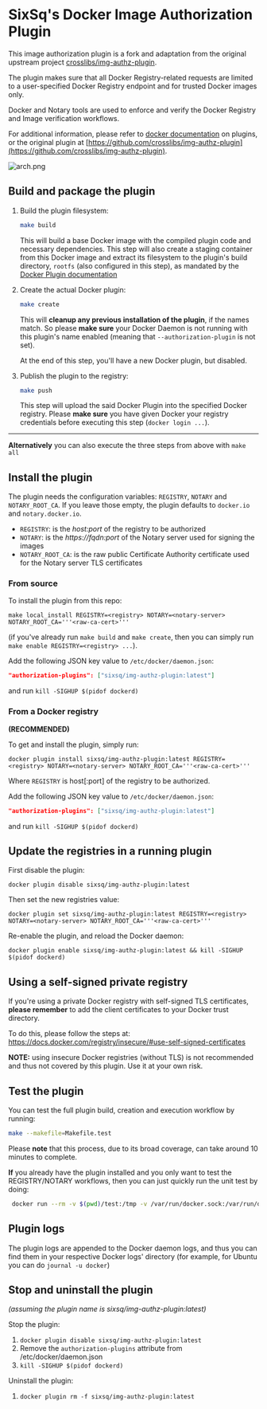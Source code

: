 # SixSq's Docker Image Authorization Plugin

This image authorization plugin is a fork and adaptation from the original upstream project [crosslibs/img-authz-plugin](https://github.com/crosslibs/img-authz-plugin). 

The plugin makes sure that all Docker Registry-related requests are limited to a user-specified Docker Registry endpoint and for trusted Docker images only. 

Docker and Notary tools are used to enforce and verify the Docker Registry and Image verification workflows.

For additional information, please refer to [docker
documentation](https://docs.docker.com/engine/extend/) on plugins, or the original plugin at [https://github.com/crosslibs/img-authz-plugin](https://github.com/crosslibs/img-authz-plugin).

![arch.png](./docs/arch.png)

## Build and package the plugin

 1. Build the plugin filesystem:

    ```bash
    make build
    ```
    
    This will build a base Docker image with the compiled plugin code and necessary dependencies. This step will also create a staging container from this Docker image and extract its filesystem to the plugin's build directory, `rootfs` (also configured in this step), as mandated by the [Docker Plugin documentation](https://docs.docker.com/engine/extend/#developing-a-plugin)

 2. Create the actual Docker plugin:

    ```bash
    make create
    ```
    
    This will **cleanup any previous installation of the plugin**, if the names match. So please **make sure** your Docker Daemon is not running with this plugin's name enabled (meaning that `--authorization-plugin` is not set).
    
    At the end of this step, you'll have a new Docker plugin, but disabled.

 3. Publish the plugin to the registry:

    ```bash
    make push
    ```
    
    This step will upload the said Docker Plugin into the specified Docker registry. Please **make sure** you have given Docker your registry credentials before executing this step (`docker login ...`).

---

**Alternatively** you can also execute the three steps from above with `make all`


## Install the plugin

The plugin needs the configuration variables: `REGISTRY`, `NOTARY` and `NOTARY_ROOT_CA`. If you leave those empty, the plugin defaults to `docker.io` and `notary.docker.io`.

 - `REGISTRY`: is the _host:port_ of the registry to be authorized
 - `NOTARY`: is the _https://fqdn:port_ of the Notary server used for signing the images
 - `NOTARY_ROOT_CA`: is the raw public Certificate Authority certificate used for the Notary server TLS certificates 

### From source

To install the plugin from this repo:

`make local_install REGISTRY=<registry> NOTARY=<notary-server> NOTARY_ROOT_CA='''<raw-ca-cert>'''`

(if you've already run `make build` and `make create`, then you can simply run
`make enable REGISTRY=<registry> ...`).

Add the following JSON key value to `/etc/docker/daemon.json`:

```json
"authorization-plugins": ["sixsq/img-authz-plugin:latest"]
```

and run `kill -SIGHUP $(pidof dockerd)`

### From a Docker registry

**(RECOMMENDED)**

To get and install the plugin, simply run:

`docker plugin install sixsq/img-authz-plugin:latest REGISTRY=<registry> NOTARY=<notary-server> NOTARY_ROOT_CA='''<raw-ca-cert>'''`

Where `REGISTRY` is host[:port] of the registry to be authorized.

Add the following JSON key value to `/etc/docker/daemon.json`:

```json
"authorization-plugins": ["sixsq/img-authz-plugin:latest"]
```

and run `kill -SIGHUP $(pidof dockerd)`


## Update the registries in a running plugin

First disable the plugin:

`docker plugin disable sixsq/img-authz-plugin:latest`

Then set the new registries value:

`docker plugin set sixsq/img-authz-plugin:latest REGISTRY=<registry> NOTARY=<notary-server> NOTARY_ROOT_CA='''<raw-ca-cert>'''`

Re-enable the plugin, and reload the Docker daemon:

`docker plugin enable sixsq/img-authz-plugin:latest && kill -SIGHUP $(pidof dockerd)`

## Using a self-signed private registry

If you're using a private Docker registry with self-signed TLS certificates, **please remember** to add the client certificates to your Docker trust directory. 

To do this, please follow the steps at: https://docs.docker.com/registry/insecure/#use-self-signed-certificates

**NOTE:** using insecure Docker registries (without TLS) is not recommended and thus not covered by this plugin. Use it at your own risk.


## Test the plugin

You can test the full plugin build, creation and execution workflow by running:

```bash
make --makefile=Makefile.test 
```

Please **note** that this process, due to its broad coverage, can take around 10 minutes to complete.

**If** you already have the plugin installed and you only want to test the REGISTRY/NOTARY workflows, then you can just quickly run the unit test by doing:

```bash
 docker run --rm -v $(pwd)/test:/tmp -v /var/run/docker.sock:/var/run/docker.sock docker:dind sh -c 'apk update && apk add shunit2 && SHUNIT_COLOR="always" shunit2 /tmp/tests.sh && docker ps'
```

## Plugin logs

The plugin logs are appended to the Docker daemon logs, and thus you can find them in your respective Docker logs' directory (for example, for Ubuntu you can do `journal -u docker`)


## Stop and uninstall the plugin

_(assuming the plugin name is sixsq/img-authz-plugin:latest)_

Stop the plugin:
 1. `docker plugin disable sixsq/img-authz-plugin:latest`
 2. Remove the `authorization-plugins` attribute from /etc/docker/daemon.json
 3. `kill -SIGHUP $(pidof dockerd)`
 
Uninstall the plugin:
 1. `docker plugin rm -f sixsq/img-authz-plugin:latest`